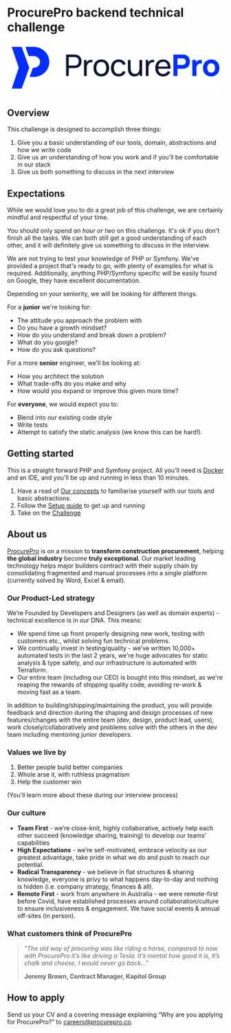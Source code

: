 # ProcurePro backend technical challenge

[![ProcurePro](/resources/procurepro-logo.png)](https://procurepro.co)


## Overview

This challenge is designed to accomplish three things:

1. Give you a basic understanding of our tools, domain, abstractions and how we write code
2. Give us an understanding of how you work and if you'll be comfortable in our stack
3. Give us both something to discuss in the next interview

## Expectations

While we would love you to do a great job of this challenge, we are certainly mindful and respectful of your time.

You should only spend _an hour or two_ on this challenge. It's ok if you don't finish all the tasks. We can both still
get a good understanding of each other, and it will definitely give us something to discuss in the interview.

We are not trying to test your knowledge of PHP or Symfony. We've provided a project that's ready to go, with plenty
of examples for what is required. Additionally, anything PHP/Symfony specific will be easily found on Google, they have
excellent documentation.

Depending on your seniority, we will be looking for different things.

For a __junior__ we're looking for:

- The attitude you approach the problem with
- Do you have a growth mindset?
- How do you understand and break down a problem?
- What do you google?
- How do you ask questions?

For a more __senior__ engineer, we'll be looking at:

- How you architect the solution
- What trade-offs do you make and why
- How would you expand or improve this given more time?

For __everyone__, we would expect you to:

- Blend into our existing code style
- Write tests
- Attempt to satisfy the static analysis (we know this can be hard!).

## Getting started

This is a straight forward PHP and Symfony project. All you'll need is [Docker](https://www.docker.com/) and an IDE,
and you'll be up and running in less than 10 minutes.

1. Have a read of [Our concepts](/doc/concepts.md) to familiarise yourself with our tools and basic abstractions.
2. Follow the [Setup guide](/doc/setup.md) to get up and running
3. Take on the [Challenge](/doc/task.md)

## About us

[ProcurePro](https://procurepro.co) is on a mission to __transform construction procurement__, helping
__the global industry__ become __truly exceptional__. Our market leading technology helps major builders contract with
their supply chain by consolidating fragmented and manual processes into a single platform (currently solved by Word,
Excel & email).

### Our Product-Led strategy

We’re Founded by Developers and Designers (as well as domain experts) - technical excellence is in our DNA. This means:

- We spend time up front properly designing new work, testing with customers etc., whilst solving fun technical problems.
- We continually invest in testing/quality - we’ve written 10,000+ automated tests in the last 2 years, we're huge
  advocates for static analysis & type safety, and our infrastructure is automated with Terraform.
- Our entire team (including our CEO) is bought into this mindset, as we're reaping the rewards of shipping quality
  code, avoiding re-work & moving fast as a team.

In addition to building/shipping/maintaining the product, you will provide feedback and direction during the shaping and
design processes of new features/changes with the entire team (dev, design, product lead, users), work
closely/collaboratively and problems solve with the others in the dev team including mentoring junior developers.

### Values we live by

1. Better people build better companies
2. Whole arse it, with ruthless pragmatism
3. Help the customer win

(You'll learn more about these during our interview process)

### Our culture

- **Team First** - we’re close-knit, highly collaborative, actively help each other succeed (knowledge sharing,
  training) to develop our teams’ capabilities
- **High Expectations** - we’re self-motivated, embrace velocity as our greatest advantage, take pride in what we do and
  push to reach our potential.
- **Radical Transparency** - we believe in flat structures & sharing knowledge, everyone is privy to what happens
  day-to-day and nothing is hidden (i.e. company strategy, finances & all).
- **Remote First** - work from anywhere in Australia - we were remote-first before Covid, have established processes
  around collaboration/culture to ensure inclusiveness & engagement. We have social events & annual off-sites (in
  person).

### What customers think of ProcurePro

> *"The old way of procuring was like riding a horse, compared to now with ProcurePro it’s like driving a Tesla. It’s
mental how good it is, it’s chalk and cheese, I would never go back..."* 
> 
> **Jeremy Brown, Contract Manager, Kapitol Group**

## How to apply

Send us your CV and a covering message explaining “Why are you applying for ProcurePro?”
to [careers@procurepro.co](mailto:careers@procurepro.co).

